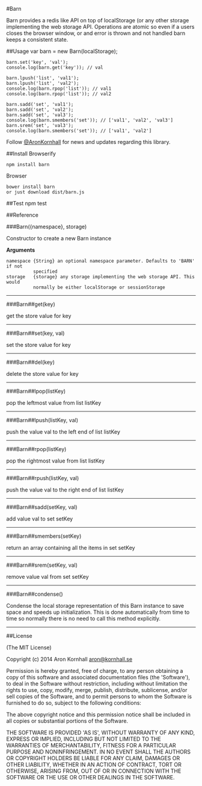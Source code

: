 #Barn

Barn provides a redis like API on top of localStorage (or any other storage
implementing the web storage API. Operations are atomic so even if a users closes
the browser window, or and error is thrown and not handled barn keeps a consistent
state.

##Usage
    var barn = new Barn(localStorage);

    barn.set('key', 'val');
    console.log(barn.get('key')); // val

    barn.lpush('list', 'val1');
    barn.lpush('list', 'val2');
    console.log(barn.rpop('list')); // val1
    console.log(barn.rpop('list')); // val2

    barn.sadd('set', 'val1');
    barn.sadd('set', 'val2');
    barn.sadd('set', 'val3');
    console.log(barn.smembers('set')); // ['val1', 'val2', 'val3']
    barn.srem('set', 'val3');
    console.log(barn.smembers('set')); // ['val1', 'val2']

Follow [@AronKornhall](http://twitter.com/AronKornhall) for news and updates
regarding this library.

##Install
Browserify

    npm install barn

Browser

    bower install barn
    or just download dist/barn.js

##Test
    npm test

##Reference

###Barn({namespace}, storage)

Constructor to create a new Barn instance

__Arguments__
 
    namespace {String} an optional namespace parameter. Defaults to 'BARN' if not
              specified
    storage   {storage} any storage implementing the web storage API. This would
              normally be either localStorage or sessionStorage 

---------

###Barn##get(key)

get the store value for key

---------

###Barn##set(key, val)

set the store value for key

---------

###Barn##del(key)

delete the store value for key

---------

###Barn##lpop(listKey)

pop the leftmost value from list listKey

---------

###Barn##lpush(listKey, val)

push the value val to the left end of list listKey

---------

###Barn##rpop(listKey)

pop the rightmost value from list listKey

---------

###Barn##rpush(listKey, val)

push the value val to the right end of list listKey

---------

###Barn##sadd(setKey, val)

add value val to set setKey

---------

###Barn##smembers(setKey)

return an array containing all the items in set setKey

---------

###Barn##srem(setKey, val)

remove value val from set setKey

---------

###Barn##condense()

Condense the local storage representation of this Barn instance to save space
and speeds up initialization. This is done automatically from time to time so
normally there is no need to call this method explicitly.

---------

##License 

(The MIT License)

Copyright (c) 2014 Aron Kornhall <aron@kornhall.se>

Permission is hereby granted, free of charge, to any person obtaining
a copy of this software and associated documentation files (the
'Software'), to deal in the Software without restriction, including
without limitation the rights to use, copy, modify, merge, publish,
distribute, sublicense, and/or sell copies of the Software, and to
permit persons to whom the Software is furnished to do so, subject to
the following conditions:

The above copyright notice and this permission notice shall be
included in all copies or substantial portions of the Software.

THE SOFTWARE IS PROVIDED 'AS IS', WITHOUT WARRANTY OF ANY KIND,
EXPRESS OR IMPLIED, INCLUDING BUT NOT LIMITED TO THE WARRANTIES OF
MERCHANTABILITY, FITNESS FOR A PARTICULAR PURPOSE AND NONINFRINGEMENT.
IN NO EVENT SHALL THE AUTHORS OR COPYRIGHT HOLDERS BE LIABLE FOR ANY
CLAIM, DAMAGES OR OTHER LIABILITY, WHETHER IN AN ACTION OF CONTRACT,
TORT OR OTHERWISE, ARISING FROM, OUT OF OR IN CONNECTION WITH THE
SOFTWARE OR THE USE OR OTHER DEALINGS IN THE SOFTWARE.

